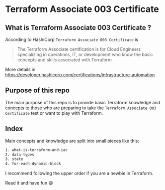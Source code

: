 # Terraform Associate 003 Certificate

## What is Terraform Associate 003 Certificate ?

According to HashiCorp `Terraform Associate 003 Certificate` is

> The Terraform Associate certification is for Cloud Engineers specializing in operations, IT, or development who know the basic concepts and skills associated with Terraform

More details in <https://developer.hashicorp.com/certifications/infrastructure-automation>

## Purpose of this repo

The main purpose of this repo is to provide basic Terraform knowledge and concepts to those who are preparing to take the `Terraform Associate 003 Certificate` test or want to play with Terraform.

## Index

Main concepts and knowledge are split into small pieces like this:

```txt
1. what-is-terraform-and-iac
2. data-types
3. state
4. for-each-dynamic-block
```

I recommend following the upper order if you are a newbie in Terraform.

Read it and have fun :smile:
